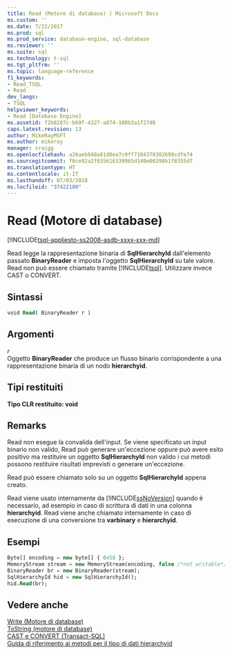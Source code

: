 ```yaml
---
title: Read (Motore di database) | Microsoft Docs
ms.custom: ''
ms.date: 7/22/2017
ms.prod: sql
ms.prod_service: database-engine, sql-database
ms.reviewer: ''
ms.suite: sql
ms.technology: t-sql
ms.tgt_pltfrm: ''
ms.topic: language-reference
f1_keywords:
- Read_TSQL
- Read
dev_langs:
- TSQL
helpviewer_keywords:
- Read [Database Engine]
ms.assetid: f2b8207c-b69f-4327-a874-100b3a1f27d8
caps.latest.revision: 13
author: MikeRayMSFT
ms.author: mikeray
manager: craigg
ms.openlocfilehash: a26aeb048a81d0ea7c9ff7104370302698cdfe74
ms.sourcegitcommit: f8ce92a2f935616339965d140e00298b1f8355d7
ms.translationtype: HT
ms.contentlocale: it-IT
ms.lasthandoff: 07/03/2018
ms.locfileid: "37422100"
---
```

# <a name="read-database-engine"></a>Read (Motore di database)
[!INCLUDE[tsql-appliesto-ss2008-asdb-xxxx-xxx-md](../../includes/tsql-appliesto-ss2008-asdb-xxxx-xxx-md.md)]

Read legge la rappresentazione binaria di **SqlHierarchyId** dall'elemento passato **BinaryReader** e imposta l'oggetto **SqlHierarchyId** su tale valore. Read non può essere chiamato tramite [!INCLUDE[tsql](../../includes/tsql-md.md)]. Utilizzare invece CAST o CONVERT.
  
## <a name="syntax"></a>Sintassi  
  
```sql
void Read( BinaryReader r )   
```  
  
## <a name="arguments"></a>Argomenti  
*r*  
 Oggetto **BinaryReader** che produce un flusso binario corrispondente a una rappresentazione binaria di un nodo **hierarchyid**.  
  
## <a name="return-types"></a>Tipi restituiti
 **Tipo CLR restituito: void**  
  
## <a name="remarks"></a>Remarks  
 Read non esegue la convalida dell'input. Se viene specificato un input binario non valido, Read può generare un'eccezione oppure può avere esito positivo ma restituire un oggetto **SqlHierarchyId** non valido i cui metodi possono restituire risultati imprevisti o generare un'eccezione.  
  
 Read può essere chiamato solo su un oggetto **SqlHierarchyId** appena creato.  
  
 Read viene usato internamente da [!INCLUDE[ssNoVersion](../../includes/ssnoversion-md.md)] quando è necessario, ad esempio in caso di scrittura di dati in una colonna **hierarchyid**. Read viene anche chiamato internamente in caso di esecuzione di una conversione tra **varbinary** e **hierarchyid**.  
  
## <a name="examples"></a>Esempi  
  
```sql
Byte[] encoding = new byte[] { 0x58 };  
MemoryStream stream = new MemoryStream(encoding, false /*not writable*/);  
BinaryReader br = new BinaryReader(stream);  
SqlHierarchyId hid = new SqlHierarchyId();  
hid.Read(br);   
```  
  
## <a name="see-also"></a>Vedere anche  
[Write &#40;Motore di database&#41;](../../t-sql/data-types/write-database-engine.md)  
[ToString &#40;motore di database&#41;](../../t-sql/data-types/tostring-database-engine.md)  
[CAST e CONVERT &#40;Transact-SQL&#41;](../../t-sql/functions/cast-and-convert-transact-sql.md)  
[Guida di riferimento ai metodi per il tipo di dati hierarchyid](http://msdn.microsoft.com/library/01a050f5-7580-4d5f-807c-7f11423cbb06)
  
  
